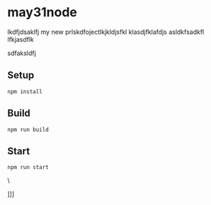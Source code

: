 # may31node
lkdfjdsaklfj
my new prlskdfojectlkjkldjsfkl
klasdjfklafdjs
asldkfsadkfl
lfkjasdflk


sdfaksldfj



## Setup


`npm install`

## Build

`npm run build`

## Start

`npm run start`










\





]]]

